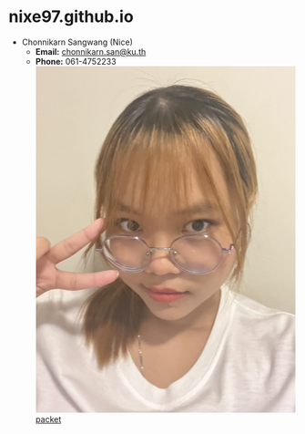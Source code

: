 # nixe97.github.io
- Chonnikarn Sangwang (Nice)
  - **Email:** [chonnikarn.san@ku.th](mailto:chonikarn.san@ku.th)
  - **Phone:** 061-4752233
![me](github/image.jpg)
[packet](packet.md)
